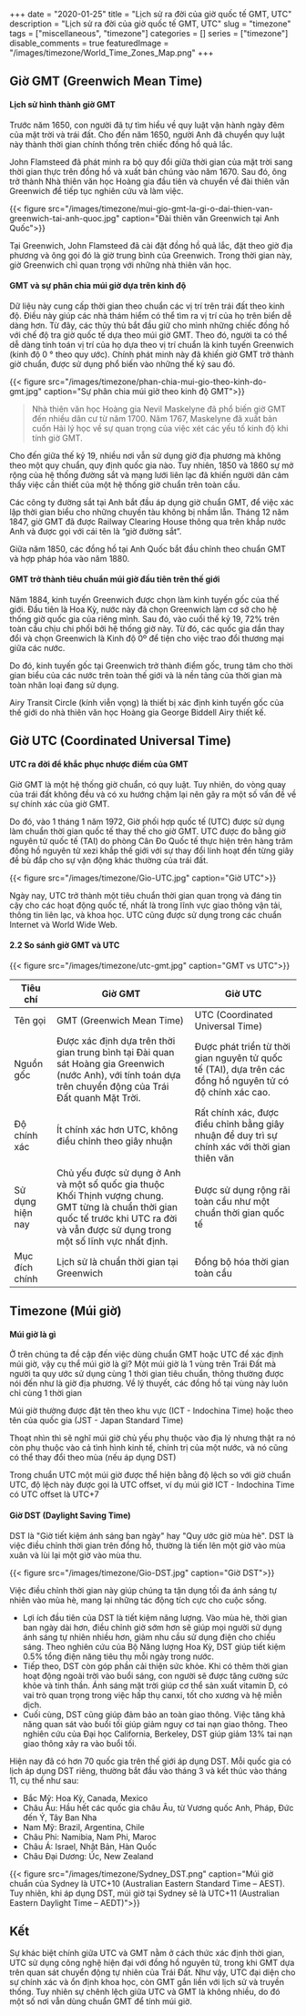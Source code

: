 +++
date = "2020-01-25"
title = "Lịch sử ra đời của giờ quốc tế GMT, UTC"
description = "Lịch sử ra đời của giờ quốc tế GMT, UTC"
slug = "timezone"
tags = ["miscellaneous", "timezone"]
categories = []
series = ["timezone"]
disable_comments = true
featuredImage = "/images/timezone/World_Time_Zones_Map.png"
+++

## Giờ GMT (Greenwich Mean Time)
#### Lịch sử hình thành giờ GMT
Trước năm 1650, con người đã tự tìm hiểu về quy luật vận hành ngày đêm của mặt trời và trái đất. Cho đến năm 1650, người Anh đã chuyển quy luật này thành thời gian chính thống trên chiếc đồng hồ quả lắc.

John Flamsteed đã phát minh ra bộ quy đổi giữa thời gian của mặt trời sang thời gian thực trên đồng hồ và xuất bản chúng vào năm 1670. Sau đó, ông trở thành Nhà thiên văn học Hoàng gia đầu tiên và chuyển về đài thiên văn Greenwich để tiếp tục nghiên cứu và làm việc.

{{< figure src="/images/timezone/mui-gio-gmt-la-gi-o-dai-thien-van-greenwich-tai-anh-quoc.jpg" caption="Đài thiên văn Greenwich tại Anh Quốc">}}

Tại Greenwich, John Flamsteed đã cài đặt đồng hồ quả lắc, đặt theo giờ địa phương và ông gọi đó là giờ trung bình của Greenwich. Trong thời gian này, giờ Greenwich chỉ quan trọng với những nhà thiên văn học.

#### GMT và sự phân chia múi giờ dựa trên kinh độ

Dữ liệu này cung cấp thời gian theo chuẩn các vị trí trên trái đất theo kinh độ. Điều này giúp các nhà thám hiểm có thể tìm ra vị trí của họ trên biển dễ dàng hơn. Từ đây, các thủy thủ bắt đầu giữ cho mình những chiếc đồng hồ với chế độ tra giờ quốc tế dựa theo múi giờ GMT. Theo đó, người ta có thể dễ dàng tính toán vị trí của họ dựa theo vị trí chuẩn là kinh tuyến Greenwich (kinh độ 0 ° theo quy ước). Chính phát minh này đã khiến giờ GMT trở thành giờ chuẩn, được sử dụng phổ biến vào những thế kỷ sau đó.

{{< figure src="/images/timezone/phan-chia-mui-gio-theo-kinh-do-gmt.jpg" caption="Sự phân chia múi giờ theo kinh độ GMT">}}

> Nhà thiên văn học Hoàng gia Nevil Maskelyne đã phổ biến giờ GMT đến nhiều dân cư từ năm 1700. Năm 1767, Maskelyne đã xuất bản cuốn Hải lý học về sự quan trọng của việc xét các yếu tố kinh độ khi tính giờ GMT.

Cho đến giữa thế kỷ 19, nhiều nơi vẫn sử dụng giờ địa phương mà không theo một quy chuẩn, quy định quốc gia nào. Tuy nhiên, 1850 và 1860 sự mở rộng của hệ thống đường sắt và mạng lưới liên lạc đã khiến người dân cảm thấy việc cần thiết của một hệ thống giờ chuẩn trên toàn cầu.

Các công ty đường sắt tại Anh bắt đầu áp dụng giờ chuẩn GMT, để việc xác lập thời gian biểu cho những chuyến tàu không bị nhầm lẫn. Tháng 12 năm 1847, giờ GMT đã được Railway Clearing House thông qua trên khắp nước Anh và được gọi với cái tên là “giờ đường sắt”.

Giữa năm 1850, các đồng hồ tại Anh Quốc bắt đầu chỉnh theo chuẩn GMT và hợp pháp hóa vào năm 1880.

#### GMT trở thành tiêu chuẩn múi giờ đầu tiên trên thế giới

Năm 1884, kinh tuyến Greenwich được chọn làm kinh tuyến gốc của thế giới. Đầu tiên là Hoa Kỳ, nước này đã chọn Greenwich làm cơ sở cho hệ thống giờ quốc gia của riêng mình. Sau đó, vào cuối thế kỷ 19, 72% trên toàn cầu chịu chi phối bởi hệ thống giờ này. Từ đó, các quốc gia dần thay đổi và chọn Greenwich là Kinh độ 0º để tiện cho việc trao đổi thương mại giữa các nước.

Do đó, kinh tuyến gốc tại Greenwich trở thành điểm gốc, trung tâm cho thời gian biểu của các nước trên toàn thế giới và là nền tảng của thời gian mà toàn nhân loại đang sử dụng.

Airy Transit Circle (kính viễn vọng) là thiết bị xác định kinh tuyến gốc của thế giới do nhà thiên văn học Hoàng gia George Biddell Airy thiết kế.

## Giờ UTC (Coordinated Universal Time)
#### UTC ra đời để khắc phục nhược điểm của GMT
Giờ GMT là một hệ thống giờ chuẩn, có quy luật. Tuy nhiên, do vòng quay của trái đất không đều và có xu hướng chậm lại nên gây ra một số vấn đề về sự chính xác của giờ GMT.

Do đó, vào 1 tháng 1 năm 1972, Giờ phối hợp quốc tế (UTC) được sử dụng làm chuẩn thời gian quốc tế thay thế cho giờ GMT. UTC được đo bằng giờ nguyên tử quốc tế (TAI) do phòng Cân Đo Quốc tế thực hiện trên hàng trăm đồng hồ nguyên tử xezi khắp thế giới với sự thay đổi linh hoạt đến từng giây đề bù đắp cho sự vận động khác thường của trái đất.

{{< figure src="/images/timezone/Gio-UTC.jpg" caption="Giờ UTC">}}

Ngày nay, UTC trở thành một tiêu chuẩn thời gian quan trọng và đáng tin cậy cho các hoạt động quốc tế, nhất là trong lĩnh vực giao thông vận tải, thông tin liên lạc, và khoa học. UTC cũng được sử dụng trong các chuẩn Internet và World Wide Web.

#### 2.2 So sánh giờ GMT và UTC

{{< figure src="/images/timezone/utc-gmt.jpg" caption="GMT vs UTC">}}

| Tiêu chí         | Giờ GMT                                                                                                                                                                                    | Giờ UTC                                                                                                   |
|------------------|--------------------------------------------------------------------------------------------------------------------------------------------------------------------------------------------|-----------------------------------------------------------------------------------------------------------|
| Tên gọi          | GMT (Greenwich Mean Time)                                                                                                                                                                  | UTC (Coordinated Universal Time)                                                                          |
| Nguồn gốc        | Được xác định dựa trên thời gian trung bình tại Đài quan sát Hoàng gia Greenwich (nước Anh), với tính toán dựa trên chuyển động của Trái Đất quanh Mặt Trời.                               | Được phát triển từ thời gian nguyên tử quốc tế (TAI), dựa trên các đồng hồ nguyên tử có độ chính xác cao. |
| Độ chính xác     | Ít chính xác hơn UTC, không điều chỉnh theo giây nhuận                                                                                                                                     | Rất chính xác, được điều chỉnh bằng giây nhuận để duy trì sự chính xác với thời gian thiên văn            |
| Sử dụng hiện nay | Chủ yếu được sử dụng ở Anh và một số quốc gia thuộc Khối Thịnh vượng chung. GMT từng là chuẩn thời gian quốc tế trước khi UTC ra đời và vẫn được sử dụng trong một số lĩnh vực nhất định.  | Được sử dụng rộng rãi toàn cầu như một chuẩn thời gian quốc tế                                            |
| Mục đích chính   | Lịch sử là chuẩn thời gian tại Greenwich                                                                                                                                                   | Đồng bộ hóa thời gian toàn cầu                                                                            |


## Timezone (Múi giờ)
#### Múi giờ là gì
Ở trên chúng ta đề cập đến việc dùng chuẩn GMT hoặc UTC để xác định múi giờ, vậy cụ thể múi giờ là gì? Một múi giờ là 1 vùng trên Trái Đất mà người ta quy ước sử dụng cùng 1 thời gian tiêu chuẩn, thông thường được nói đến như là giờ địa phương. Về lý thuyết, các đồng hồ tại vùng này luôn chỉ cùng 1 thời gian

Múi giờ thường được đặt tên theo khu vực (ICT - Indochina Time) hoặc theo tên của quốc gia (JST - Japan Standard Time)

Thoạt nhìn thì sẽ nghĩ múi giờ chủ yếu phụ thuộc vào địa lý nhưng thật ra nó còn phụ thuộc vào cả tình hình kinh tế, chính trị của một nước, và nó cũng có thể thay đổi theo mùa (nếu áp dụng DST)

Trong chuẩn UTC một múi giờ được thể hiện bằng độ lệch so với giờ chuẩn UTC, độ lệch này được gọi là UTC offset, ví dụ múi giờ ICT - Indochina Time có UTC offset là UTC+7

#### Giờ DST (Daylight Saving Time)
DST là "Giờ tiết kiệm ánh sáng ban ngày" hay "Quy ước giờ mùa hè". DST là việc điều chỉnh thời gian trên đồng hồ, thường là tiến lên một giờ vào mùa xuân và lùi lại một giờ vào mùa thu.

{{< figure src="/images/timezone/Gio-DST.jpg" caption="Giờ DST">}}

Việc điều chỉnh thời gian này giúp chúng ta tận dụng tối đa ánh sáng tự nhiên vào mùa hè, mang lại những tác động tích cực cho cuộc sống.

+ Lợi ích đầu tiên của DST là tiết kiệm năng lượng. Vào mùa hè, thời gian ban ngày dài hơn, điều chỉnh giờ sớm hơn sẽ giúp mọi người sử dụng ánh sáng tự nhiên nhiều hơn, giảm nhu cầu sử dụng điện cho chiếu sáng. Theo nghiên cứu của Bộ Năng lượng Hoa Kỳ, DST giúp tiết kiệm 0.5% tổng điện năng tiêu thụ mỗi ngày trong nước.
+ Tiếp theo, DST còn góp phần cải thiện sức khỏe. Khi có thêm thời gian hoạt động ngoài trời vào buổi sáng, con người sẽ được tăng cường sức khỏe và tinh thần. Ánh sáng mặt trời giúp cơ thể sản xuất vitamin D, có vai trò quan trọng trong việc hấp thụ canxi, tốt cho xương và hệ miễn dịch.
+ Cuối cùng, DST cũng giúp đảm bảo an toàn giao thông. Việc tăng khả năng quan sát vào buổi tối giúp giảm nguy cơ tai nạn giao thông. Theo nghiên cứu của Đại học California, Berkeley, DST giúp giảm 13% tai nạn giao thông xảy ra vào buổi tối.

Hiện nay đã có hơn 70 quốc gia trên thế giới áp dụng DST. Mỗi quốc gia có lịch áp dụng DST riêng, thường bắt đầu vào tháng 3 và kết thúc vào tháng 11, cụ thể như sau:
+ Bắc Mỹ: Hoa Kỳ, Canada, Mexico
+ Châu Âu: Hầu hết các quốc gia châu Âu, từ Vương quốc Anh, Pháp, Đức đến Ý, Tây Ban Nha
+ Nam Mỹ: Brazil, Argentina, Chile
+ Châu Phi: Namibia, Nam Phi, Maroc
+ Châu Á: Israel, Nhật Bản, Hàn Quốc
+ Châu Đại Dương: Úc, New Zealand

{{< figure src="/images/timezone/Sydney_DST.png" caption="Múi giờ chuẩn của Sydney là UTC+10 (Australian Eastern Standard Time – AEST). Tuy nhiên, khi áp dụng DST, múi giờ tại Sydney sẽ là UTC+11 (Australian Eastern Daylight Time – AEDT)">}}

## Kết
Sự khác biệt chính giữa UTC và GMT nằm ở cách thức xác định thời gian, UTC sử dụng công nghệ hiện đại với đồng hồ nguyên tử, trong khi GMT dựa trên quan sát chuyển động tự nhiên của Trái Đất. Như vậy, UTC đại diện cho sự chính xác và ổn định khoa học, còn GMT gắn liền với lịch sử và truyền thống.
Tuy nhiên sự chênh lệch giữa UTC và GMT là không nhiều, do đó một số nơi vẫn dùng chuẩn GMT để tính múi giờ.